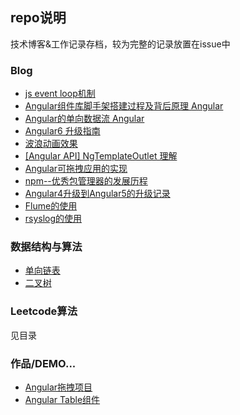 ## repo说明
技术博客&工作记录存档，较为完整的记录放置在issue中

### Blog
- [js event loop机制](https://github.com/jkhhuse/imgRepo/issues/12)
- [Angular组件库脚手架搭建过程及背后原理 Angular](https://github.com/jkhhuse/imgRepo/issues/11)
- [Angular的单向数据流 Angular](https://github.com/jkhhuse/imgRepo/issues/10)
- [Angular6 升级指南](https://github.com/jkhhuse/imgRepo/issues/9)
- [波浪动画效果](https://github.com/jkhhuse/imgRepo/issues/8)
- [[Angular API] NgTemplateOutlet 理解](https://github.com/jkhhuse/imgRepo/issues/7)
- [Angular可拖拽应用的实现](https://github.com/jkhhuse/imgRepo/issues/6)
- [npm--优秀包管理器的发展历程](https://github.com/jkhhuse/imgRepo/issues/4)
- [Angular4升级到Angular5的升级记录](https://github.com/jkhhuse/imgRepo/issues/3)
- [Flume的使用](https://github.com/jkhhuse/imgRepo/issues/2)
- [rsyslog的使用](https://github.com/jkhhuse/imgRepo/issues/1)

### 数据结构与算法
- [单向链表](https://github.com/jkhhuse/imgRepo/blob/master/data%20structrues%20and%20algorithms/LinkedList.js)
- [二叉树](https://github.com/jkhhuse/imgRepo/blob/master/data%20structrues%20and%20algorithms/BinaryTree.js)

### Leetcode算法
见目录

### 作品/DEMO...
- [Angular拖拽项目](https://github.com/jkhhuse/Adrager)
- [Angular Table组件](https://github.com/jkhhuse/ng-bootstrap-table)
